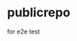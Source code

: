 # publicrepo
for e2e test






































































































































































































































































































































































































































































































































































































































































































































































































































































































































































































































































































































































































































































































































































































































